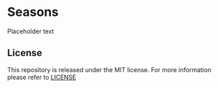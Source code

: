 
# Seasons #

Placeholder text

## License ##

This repository is released under the MIT license. For more information please
refer to
[LICENSE](https://github.com/catlinman/seasons/blob/master/LICENSE)
